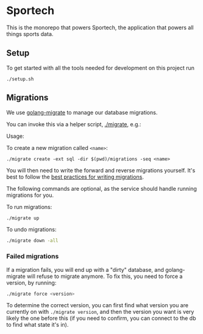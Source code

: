 # Sportech
This is the monorepo that powers Sportech, the application that powers all things sports data.

## Setup
To get started with all the tools needed for development on this project run
```shell
./setup.sh
```

## Migrations

We use [golang-migrate](https://github.com/golang-migrate/migrate) to manage our database migrations.

You can invoke this via a helper script, [./migrate](./migrate), e.g.:

Usage:

To create a new migration called `<name>`:

```shell
./migrate create -ext sql -dir $(pwd)/migrations -seq <name>
```

You will then need to write the forward and reverse migrations yourself. It's best to follow the
[best practices for writing migrations](https://github.com/golang-migrate/migrate/blob/master/MIGRATIONS.md).

The following commands are optional, as the service should handle running migrations for you.

To run migrations:

```bash
./migrate up
```

To undo migrations:

```bash
./migrate down -all
```

### Failed migrations
If a migration fails, you will end up with a "dirty" database, and golang-migrate will refuse to migrate anymore. To fix this, you need to force
a version, by running:

```bash
./migrate force <version>
```
To determine the correct version, you can first find what version you are currently on with `./migrate version`, and then the version you want is very
likely the one before this (if you need to confirm, you can connect to the db to find what state it's in).
